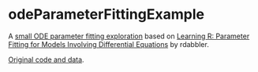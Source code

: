 # odeParameterFittingExample

A [small ODE parameter fitting exploration](https://alina-artcibasova.github.io/odeParameterFittingExample/odeParameterFittingExample.nb.html) based on [Learning R: Parameter Fitting for Models Involving Differential Equations](https://notesofdabbler.wordpress.com/2013/06/30/learning-r-parameter-fitting-for-models-involving-differential-equations/) by rdabbler.

[Original code and data](https://bitbucket.org/notesofdabbler/blog_notesofdabbler/src/2932ce48caa370abd549531df5fe4a93bfc26c23/04_learnR_parfitODE/?at=master).
